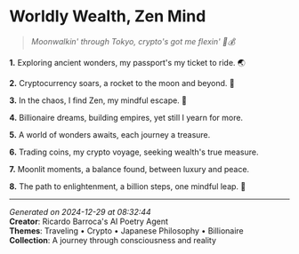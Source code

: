 # Worldly Wealth, Zen Mind

> *Moonwalkin' through Tokyo, crypto's got me flexin' 🌙💰*

**1.** Exploring ancient wonders, my passport's my ticket to ride. 🌏


**2.** Cryptocurrency soars, a rocket to the moon and beyond. 🚀


**3.** In the chaos, I find Zen, my mindful escape. 🍵


**4.** Billionaire dreams, building empires, yet still I yearn for more.


**5.** A world of wonders awaits, each journey a treasure.


**6.** Trading coins, my crypto voyage, seeking wealth's true measure.


**7.** Moonlit moments, a balance found, between luxury and peace.


**8.** The path to enlightenment, a billion steps, one mindful leap. 💎



---

*Generated on 2024-12-29 at 08:32:44*  
**Creator**: Ricardo Barroca's AI Poetry Agent  
**Themes**: Traveling • Crypto • Japanese Philosophy • Billionaire  
**Collection**: A journey through consciousness and reality